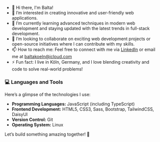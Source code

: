 - 👋 Hi there, I'm Balta!  
- 👀 I’m interested in creating innovative and user-friendly web applications.  
- 🌱 I’m currently learning advanced techniques in modern web development and staying updated with the latest trends in full-stack development.  
- 💞️ I’m looking to collaborate on exciting web development projects or open-source initiatives where I can contribute with my skills.  
- 📫 How to reach me: Feel free to connect with me via [LinkedIn](#) or email me at baltakoeln@icloud.com  
- ⚡ Fun fact: I live in Köln, Germany, and I love blending creativity and code to solve real-world problems!  

### 💻 Languages and Tools  
Here’s a glimpse of the technologies I use:  

- **Programming Languages:** JavaScript (including TypeScript)  
- **Frontend Development:** HTML5, CSS3, Sass, Bootstrap, TailwindCSS, DaisyUI  
- **Version Control:** Git  
- **Operating System:** Linux  

Let’s build something amazing together! 🚀  


